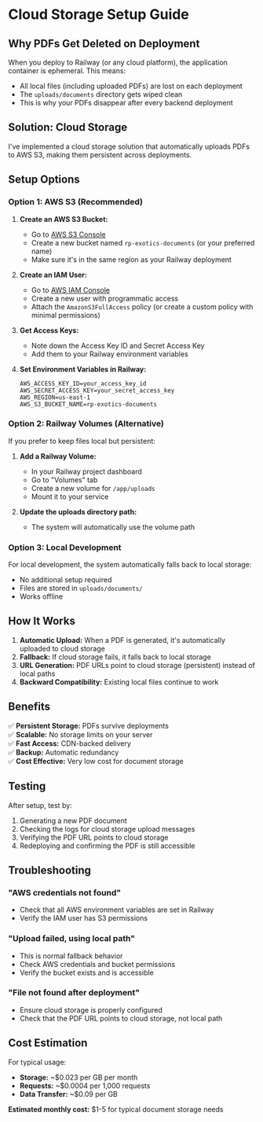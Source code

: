 # Cloud Storage Setup Guide

## Why PDFs Get Deleted on Deployment

When you deploy to Railway (or any cloud platform), the application container is ephemeral. This means:
- All local files (including uploaded PDFs) are lost on each deployment
- The `uploads/documents` directory gets wiped clean
- This is why your PDFs disappear after every backend deployment

## Solution: Cloud Storage

I've implemented a cloud storage solution that automatically uploads PDFs to AWS S3, making them persistent across deployments.

## Setup Options

### Option 1: AWS S3 (Recommended)

1. **Create an AWS S3 Bucket:**
   - Go to [AWS S3 Console](https://console.aws.amazon.com/s3/)
   - Create a new bucket named `rp-exotics-documents` (or your preferred name)
   - Make sure it's in the same region as your Railway deployment

2. **Create an IAM User:**
   - Go to [AWS IAM Console](https://console.aws.amazon.com/iam/)
   - Create a new user with programmatic access
   - Attach the `AmazonS3FullAccess` policy (or create a custom policy with minimal permissions)

3. **Get Access Keys:**
   - Note down the Access Key ID and Secret Access Key
   - Add them to your Railway environment variables

4. **Set Environment Variables in Railway:**
   ```
   AWS_ACCESS_KEY_ID=your_access_key_id
   AWS_SECRET_ACCESS_KEY=your_secret_access_key
   AWS_REGION=us-east-1
   AWS_S3_BUCKET_NAME=rp-exotics-documents
   ```

### Option 2: Railway Volumes (Alternative)

If you prefer to keep files local but persistent:

1. **Add a Railway Volume:**
   - In your Railway project dashboard
   - Go to "Volumes" tab
   - Create a new volume for `/app/uploads`
   - Mount it to your service

2. **Update the uploads directory path:**
   - The system will automatically use the volume path

### Option 3: Local Development

For local development, the system automatically falls back to local storage:
- No additional setup required
- Files are stored in `uploads/documents/`
- Works offline

## How It Works

1. **Automatic Upload:** When a PDF is generated, it's automatically uploaded to cloud storage
2. **Fallback:** If cloud storage fails, it falls back to local storage
3. **URL Generation:** PDF URLs point to cloud storage (persistent) instead of local paths
4. **Backward Compatibility:** Existing local files continue to work

## Benefits

✅ **Persistent Storage:** PDFs survive deployments  
✅ **Scalable:** No storage limits on your server  
✅ **Fast Access:** CDN-backed delivery  
✅ **Backup:** Automatic redundancy  
✅ **Cost Effective:** Very low cost for document storage  

## Testing

After setup, test by:
1. Generating a new PDF document
2. Checking the logs for cloud storage upload messages
3. Verifying the PDF URL points to cloud storage
4. Redeploying and confirming the PDF is still accessible

## Troubleshooting

### "AWS credentials not found"
- Check that all AWS environment variables are set in Railway
- Verify the IAM user has S3 permissions

### "Upload failed, using local path"
- This is normal fallback behavior
- Check AWS credentials and bucket permissions
- Verify the bucket exists and is accessible

### "File not found after deployment"
- Ensure cloud storage is properly configured
- Check that the PDF URL points to cloud storage, not local path

## Cost Estimation

For typical usage:
- **Storage:** ~$0.023 per GB per month
- **Requests:** ~$0.0004 per 1,000 requests
- **Data Transfer:** ~$0.09 per GB

**Estimated monthly cost:** $1-5 for typical document storage needs 